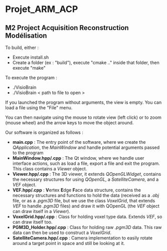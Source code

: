 # Projet_ARM_ACP
## M2 Project Acquisition Reconstruction Modélisation

To build, either : 
- Execute install.sh
- Create a folder (ex : "build"), execute "cmake .." inside that folder, then execute "make"
	
To execute the program : 
- ./VisioBrain
- ./VisioBrain < path to file to open >

If you launched the program without arguments, the view is empty. You can load a file using the "File" menu.

You can then navigate using the mouse to rotate view (left click) or to zoom (mouse wheel) and the arrow keys to move the object around.

Our software is organized as follows :

- **main.cpp** : The entry point of the software, where we create the *QApplication*, the *MainWindow* and handle potential arguments passed to the program
- **MainWindow.hpp/.cpp** : The Qt window, where we handle user interface actions, such as load a file, export a file and exit the program. This class contains a *Viewer* object.
- **Viewer.hpp/.cpp** : The 3D viewer, it extends *QOpenGLWidget*, contains the necessary structures for using *QOpenGL*, a *SatelliteCamera*, and a *VEF* object.
- **VEF.hpp/.cpp** : **V**ertex **E**dge **F**ace data structure, contains the necessary structures and functions to hold the data (received as a *.obj* file, or as a *.pgm3D* file, but we use the class *VoxelGrid*, that extends *VEF* to handle *.pgm3D* files) and draw it with QOpenGL (the *VEF* object can draw itself in a *Viewer*).
- **VoxelGrid.hpp/.cpp** : Class for holding voxel type data. Extends *VEF*, so can draw itself too.
- **PGM3D_Holder.hpp/.cpp** : Class for holding raw *.pgm3D* data. This raw data can then be used to construct a *VoxelGrid*.
- **SatelliteCamera.hpp/.cpp** : Camera implementation to easily rotate around a target point in space and still be looking at it.
  



